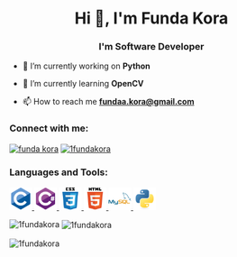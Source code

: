 <h1 align="center">Hi 👋, I'm Funda Kora</h1>
<h3 align="center">I'm Software Developer</h3>

- 🔭 I’m currently working on **Python**

- 🌱 I’m currently learning **OpenCV**

- 📫 How to reach me **fundaa.kora@gmail.com**

<h3 align="left">Connect with me:</h3>
<p align="left">
<a href="https://linkedin.com/in/funda kora" target="blank"><img align="center" src="https://raw.githubusercontent.com/rahuldkjain/github-profile-readme-generator/master/src/images/icons/Social/linked-in-alt.svg" alt="funda kora" height="30" width="40" /></a>
<a href="https://instagram.com/1fundakora" target="blank"><img align="center" src="https://raw.githubusercontent.com/rahuldkjain/github-profile-readme-generator/master/src/images/icons/Social/instagram.svg" alt="1fundakora" height="30" width="40" /></a>
</p>

<h3 align="left">Languages and Tools:</h3>
<p align="left"> <a href="https://www.cprogramming.com/" target="_blank" rel="noreferrer"> <img src="https://raw.githubusercontent.com/devicons/devicon/master/icons/c/c-original.svg" alt="c" width="40" height="40"/> </a> <a href="https://www.w3schools.com/cs/" target="_blank" rel="noreferrer"> <img src="https://raw.githubusercontent.com/devicons/devicon/master/icons/csharp/csharp-original.svg" alt="csharp" width="40" height="40"/> </a> <a href="https://www.w3schools.com/css/" target="_blank" rel="noreferrer"> <img src="https://raw.githubusercontent.com/devicons/devicon/master/icons/css3/css3-original-wordmark.svg" alt="css3" width="40" height="40"/> </a> <a href="https://www.w3.org/html/" target="_blank" rel="noreferrer"> <img src="https://raw.githubusercontent.com/devicons/devicon/master/icons/html5/html5-original-wordmark.svg" alt="html5" width="40" height="40"/> </a> <a href="https://www.mysql.com/" target="_blank" rel="noreferrer"> <img src="https://raw.githubusercontent.com/devicons/devicon/master/icons/mysql/mysql-original-wordmark.svg" alt="mysql" width="40" height="40"/> </a> <a href="https://www.python.org" target="_blank" rel="noreferrer"> <img src="https://raw.githubusercontent.com/devicons/devicon/master/icons/python/python-original.svg" alt="python" width="40" height="40"/> </a> </p>

<p><img align="left" src="https://github-readme-stats.vercel.app/api/top-langs?username=1fundakora&show_icons=true&locale=en&layout=compact" alt="1fundakora" /></p>

<p>&nbsp;<img align="center" src="https://github-readme-stats.vercel.app/api?username=1fundakora&show_icons=true&locale=en" alt="1fundakora" /></p>

<p><img align="center" src="https://github-readme-streak-stats.herokuapp.com/?user=1fundakora&" alt="1fundakora" /></p>

